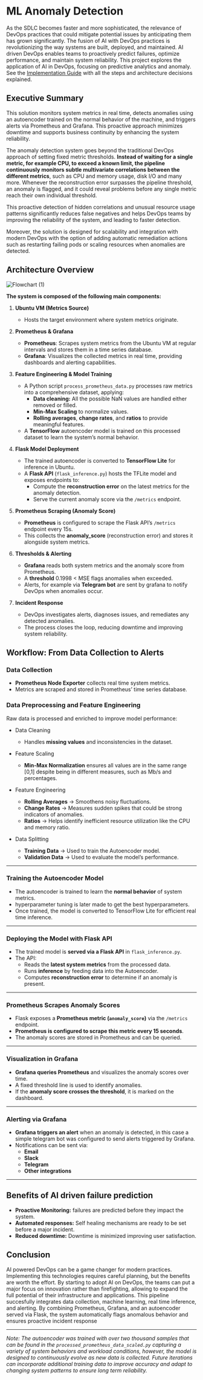 # ML Anomaly Detection

As the SDLC becomes faster and more sophisticated, the relevance of DevOps practices that could mitigate potential issues by anticipating them has grown significantly. The fusion of AI with DevOps
practices is revolutionizing the way systems are built, deployed, and maintained. AI driven DevOps enables teams to proactively predict failures, optimize performance, and maintain system reliability. This project explores
the application of AI in DevOps, focusing on predictive analytics and anomaly. See the [Implementation Guide](./docs/IMPLEMENTATION.pdf) with all the steps and architecture decisions explained.


## Executive Summary

This solution monitors system metrics in real time, detects anomalies using an autoencoder trained on the normal behavior of the machine, and triggers alerts via Prometheus and Grafana. This proactive approach minimizes downtime and supports business continuity by enhancing the system reliability.

The anomaly detection system goes beyond the traditional DevOps approach of setting fixed metric thresholds. **Instead of waiting for a single metric, for example CPU, to exceed a known limit, the pipeline continuously monitors subtle multivariate correlations between the different
metrics**, such as CPU and memory usage, disk I/O and many more. Whenever the reconstruction error surpasses the pipeline threshold, an anomaly is flagged, and it could reveal problems before any single metric reach their own individual threshold.

This proactive detection of hidden correlations and unusual resource usage patterns significantly reduces false negatives and helps DevOps teams by improving the reliability of the system, and leading to faster detection.

Moreover, the solution is designed for scalability and integration with modern DevOps with the option of adding automatic remediation actions such as restarting failing pods or scaling resources when anomalies are detected.

## Architecture Overview

![Flowchart (1)](https://github.com/user-attachments/assets/c1b2e5cf-7fce-4b13-93cd-73687f4d4290)

**The system is composed of the following main components:**

1. **Ubuntu VM (Metrics Source)**
   - Hosts the target environment where system metrics originate.

2. **Prometheus & Grafana**
   - **Prometheus**: Scrapes system metrics from the Ubuntu VM at regular intervals and stores them in a time series database.
   - **Grafana**: Visualizes the collected metrics in real time, providing dashboards and alerting capabilities.

3. **Feature Engineering & Model Training**
   - A Python script `process_prometheus_data.py` processes raw metrics into a comprehensive dataset, applying:
     - **Data cleaning:** All the possible NaN values are handled either removed or filled.
     - **Min-Max Scaling** to normalize values.
     - **Rolling averages**, **change rates**, and **ratios** to provide meaningful features.
   - A **TensorFlow** autoencoder model is trained on this processed dataset to learn the system’s normal behavior.

4. **Flask Model Deployment**
   - The trained autoencoder is converted to **TensorFlow Lite** for inference in Ubuntu.
   - A **Flask API** (`flask_inference.py`) hosts the TFLite model and exposes endpoints to:
     - Compute the **reconstruction error** on the latest metrics for the anomaly detection.
     - Serve the current anomaly score via the `/metrics` endpoint.

5. **Prometheus Scraping (Anomaly Score)**
   - **Prometheus** is configured to scrape the Flask API’s `/metrics` endpoint every 15s.
   - This collects the **anomaly_score** (reconstruction error) and stores it alongside system metrics.

6. **Thresholds & Alerting**
   - **Grafana** reads both system metrics and the anomaly score from Prometheus.
   - A **threshold**  0.1998 < MSE flags anomalies when exceeded.
   - Alerts, for example via **Telegram bot**  are sent by grafana to notify DevOps when anomalies occur.

7. **Incident Response**
   - DevOps investigates alerts, diagnoses issues, and remediates any detected anomalies.
   - The process closes the loop, reducing downtime and improving system reliability.


## Workflow: From Data Collection to Alerts

### Data Collection
- **Prometheus Node Exporter** collects real time system metrics.
- Metrics are scraped and stored in Prometheus’ time series database.

### Data Preprocessing and Feature Engineering
Raw data is processed and enriched to improve model performance:

- Data Cleaning
  - Handles **missing values** and inconsistencies in the dataset.

- Feature Scaling
  - **Min-Max Normalization** ensures all values are in the same range [0,1] despite being in different measures, such as Mb/s and percentages.

- Feature Engineering
  - **Rolling Averages** → Smoothens noisy fluctuations.
  - **Change Rates** → Measures sudden spikes that could be strong indicators of anomalies.
  - **Ratios** → Helps identify inefficient resource utilization like the CPU and memory ratio.

- Data Splitting
  - **Training Data** → Used to train the Autoencoder model.
  - **Validation Data** → Used to evaluate the model’s performance.
---

### Training the Autoencoder Model
- The autoencoder is trained to learn the **normal behavior** of system metrics.
- hyperparameter tuning is later made to get the best hyperparameters.
- Once trained, the model is converted to TensorFlow Lite for efficient real time inference.

---

### Deploying the Model with Flask API
- The trained model is **served via a Flask API** in `flask_inference.py`.
- The API:
  - Reads the **latest system metrics** from the processed data.
  - Runs **inference** by feeding data into the Autoencoder.
  - Computes **reconstruction error** to determine if an anomaly is present.

---

### Prometheus Scrapes Anomaly Scores
- Flask exposes a **Prometheus metric (`anomaly_score`)** via the `/metrics` endpoint.
- **Prometheus is configured to scrape this metric every 15 seconds**.
- The anomaly scores are stored in Prometheus and can be queried.

---

### Visualization in Grafana
- **Grafana queries Prometheus** and visualizes the anomaly scores over time.
- A fixed threshold line is used to identify anomalies.
- If the **anomaly score crosses the threshold**, it is marked on the dashboard.

---

### Alerting via Grafana
- **Grafana triggers an alert** when an anomaly is detected, in this case a simple telegram bot was configured to send alerts triggered by Grafana.
- Notifications can be sent via:
  - **Email**
  - **Slack**
  - **Telegram**
  - **Other integrations**

---

## Benefits of AI driven failure prediction

- **Proactive Monitoring:** failures are predicted before they impact the system.
- **Automated responses:** Self healing mechanisms are ready to be set before a major incident.
- **Reduced downtime:** Downtime is minimized improving user satisfaction.

## Conclusion

AI powered DevOps can be a game changer for modern practices. Implementing this technologies requires careful planning, but the benefits are worth the effort. 
By starting to adopt AI on DevOps, the teams can put a major focus on innovation rather than firefighting, allowing to expand the full potential of their infrastructure and applications. This pipeline succesfully integrates data collection, machine learning, real time inference, and alerting.
By combining Prometheus, Grafana, and an autoencoder served via Flask, the system automatically flags anomalous behavior and ensures proactive incident response

---

<i>Note: The autoencoder was trained with over two thousand samples that can be found in the `processed_prometheus_data_scaled.py` capturing a variety of system behaviors and workload conditions, however, the model is designed to continuously evolve as new data is collected. Future iterations can incorporate additional training data to improve accuracy and adapt to changing system patterns to ensure long term reliability.</i>

